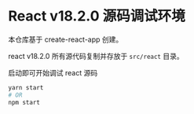 # React v18.2.0 源码调试环境

本仓库基于 create-react-app 创建。

react v18.2.0 所有源代码复制并存放于 `src/react` 目录。

启动即可开始调试 react 源码

```sh
yarn start
# OR
npm start
```
